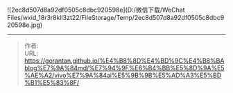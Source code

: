 # 

![2ec8d507d8a92df0505c8dbc920598e](D:/微信下载/WeChat Files/wxid_18r3r8kll3zt22/FileStorage/Temp/2ec8d507d8a92df0505c8dbc920598e.jpg)

---

> 作者:   
> URL: https://gorantan.github.io/%E4%B8%8D%E4%BD%9C%E4%B8%BAblog%E7%9A%84md/%E7%94%9F%E6%B4%BB%E5%8D%9A%E5%AE%A2/vivo%E7%9A%84ai%E5%9B%9B%E5%AD%A3%E5%BD%B1%E5%83%8F/  

